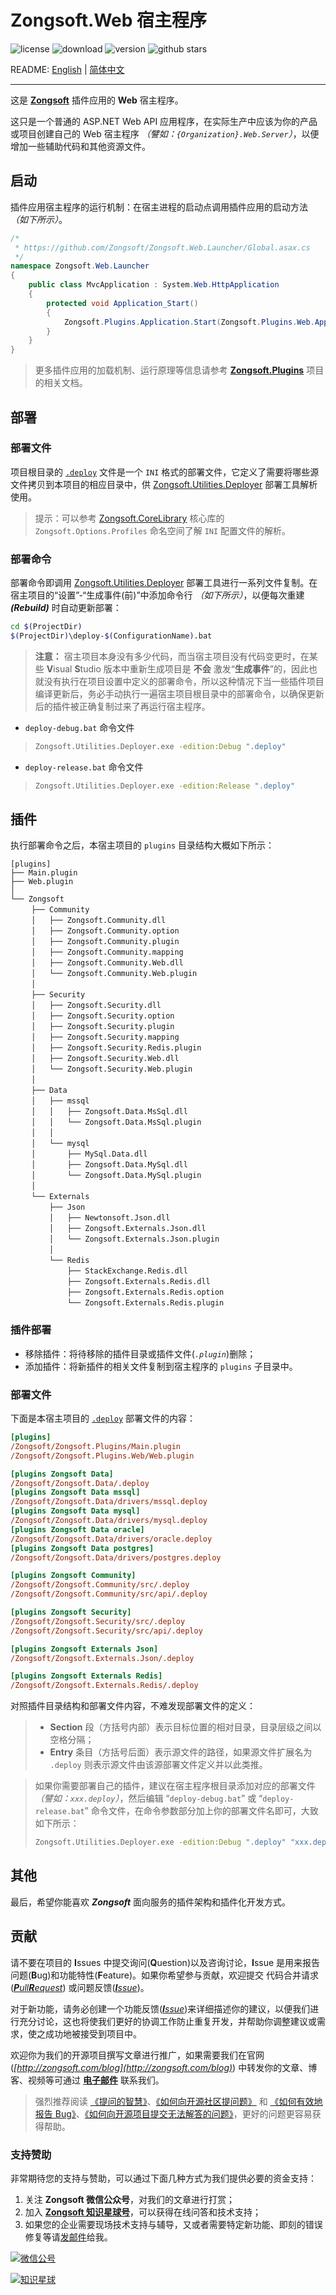 ﻿# Zongsoft.Web 宿主程序

![license](https://img.shields.io/github/license/Zongsoft/Zongsoft.Web.Launcher) ![download](https://img.shields.io/nuget/dt/Zongsoft.Web.Launcher) ![version](https://img.shields.io/github/v/release/Zongsoft/Zongsoft.Web.Launcher?include_prereleases) ![github stars](https://img.shields.io/github/stars/Zongsoft/Zongsoft.Web.Launcher?style=social)

README: [English](https://github.com/Zongsoft/Zongsoft.Web.Launcher/blob/master/README.md) | [简体中文](https://github.com/Zongsoft/Zongsoft.Web.Launcher/blob/master/README-zh_CN.md)

-----

这是 [**Zongsoft**](https://github.com/Zongsoft) 插件应用的 **Web** 宿主程序。

这只是一个普通的 ASP.NET Web API 应用程序，在实际生产中应该为你的产品或项目创建自己的 Web 宿主程序 _（譬如：`{Organization}.Web.Server`）_，以便增加一些辅助代码和其他资源文件。

## 启动

插件应用宿主程序的运行机制：在宿主进程的启动点调用插件应用的启动方法 _（如下所示）_。
```csharp
/*
 * https://github.com/Zongsoft/Zongsoft.Web.Launcher/Global.asax.cs
 */
namespace Zongsoft.Web.Launcher
{
    public class MvcApplication : System.Web.HttpApplication
    {
        protected void Application_Start()
        {
            Zongsoft.Plugins.Application.Start(Zongsoft.Plugins.Web.ApplicationContext.Current, null);
        }
    }
}
```

> 更多插件应用的加载机制、运行原理等信息请参考 [**Zongsoft.Plugins**](https:github.com/Zongsoft/Zongsoft.Plugins) 项目的相关文档。

<a name="files"></a>
## 部署

### 部署文件

项目根目录的 [`.deploy`](https://github.com/Zongsoft/Zongsoft.Web.Launcher/blob/master/.deploy) 文件是一个 `INI` 格式的部署文件，它定义了需要将哪些源文件拷贝到本项目的相应目录中，供 [Zongsoft.Utilities.Deployer](https://github.com/Zongsoft/Zongsoft.Utilities.Deployer) 部署工具解析使用。

> 提示：可以参考 [Zongsoft.CoreLibrary](https://github.com/Zongsoft/Zongsoft.CoreLibrary) 核心库的 `Zongsoft.Options.Profiles` 命名空间了解 `INI` 配置文件的解析。

### 部署命令
部署命令即调用 [Zongsoft.Utilities.Deployer](https://github.com/Zongsoft/Zongsoft.Utilities.Deployer) 部署工具进行一系列文件复制。在宿主项目的“设置”-“生成事件(前)”中添加命令行 _（如下所示）_，以便每次重建 _**(Rebuild)**_ 时自动更新部署：
```bash
cd $(ProjectDir)
$(ProjectDir)\deploy-$(ConfigurationName).bat
```

> **注意：** 宿主项目本身没有多少代码，而当宿主项目没有代码变更时，在某些 **V**isual **S**tudio 版本中重新生成项目是 **不会** 激发“**生成事件**”的，因此也就没有执行在项目设置中定义的部署命令，所以这种情况下当一些插件项目编译更新后，务必手动执行一遍宿主项目根目录中的部署命令，以确保更新后的插件被正确复制过来了再运行宿主程序。

- `deploy-debug.bat` 命令文件
> ```bash
> Zongsoft.Utilities.Deployer.exe -edition:Debug ".deploy"
> ```

- `deploy-release.bat` 命令文件
> ```bash
> Zongsoft.Utilities.Deployer.exe -edition:Release ".deploy"
> ```


## 插件

执行部署命令之后，本宿主项目的 `plugins` 目录结构大概如下所示：

```
[plugins]
├── Main.plugin
├── Web.plugin
│
└── Zongsoft
　   ├── Community
　   │   ├── Zongsoft.Community.dll
　   │   ├── Zongsoft.Community.option
　   │   ├── Zongsoft.Community.plugin
　   │   ├── Zongsoft.Community.mapping
　   │   ├── Zongsoft.Community.Web.dll
　   │   └── Zongsoft.Community.Web.plugin
　   │
　   ├── Security
　   │   ├── Zongsoft.Security.dll
　   │   ├── Zongsoft.Security.option
　   │   ├── Zongsoft.Security.plugin
　   │   ├── Zongsoft.Security.mapping
　   │   ├── Zongsoft.Security.Redis.plugin
　   │   ├── Zongsoft.Security.Web.dll
　   │   └── Zongsoft.Security.Web.plugin
　   │
　   ├── Data
　   │   ├── mssql
　   │   │   ├── Zongsoft.Data.MsSql.dll
　   │   │   └── Zongsoft.Data.MsSql.plugin
　   │   │
　   │   └── mysql
　   │       ├── MySql.Data.dll
　   │       ├── Zongsoft.Data.MySql.dll
　   │       └── Zongsoft.Data.MySql.plugin
　   │
　   └── Externals
　       ├── Json
　       │   ├── Newtonsoft.Json.dll
　       │   ├── Zongsoft.Externals.Json.dll
　       │   └── Zongsoft.Externals.Json.plugin
　       │
　       └── Redis
　           ├── StackExchange.Redis.dll
　           ├── Zongsoft.Externals.Redis.dll
　           ├── Zongsoft.Externals.Redis.option
　           └── Zongsoft.Externals.Redis.plugin
```

### 插件部署
- 移除插件：将待移除的插件目录或插件文件(_`.plugin`_)删除；
- 添加插件：将新插件的相关文件复制到宿主程序的 `plugins` 子目录中。

### 部署文件

下面是本宿主项目的 [`.deploy`](https://github.com/Zongsoft/Zongsoft.Web.Launcher/blob/master/.deploy) 部署文件的内容：

```ini
[plugins]
/Zongsoft/Zongsoft.Plugins/Main.plugin
/Zongsoft/Zongsoft.Plugins.Web/Web.plugin

[plugins Zongsoft Data]
/Zongsoft/Zongsoft.Data/.deploy
[plugins Zongsoft Data mssql]
/Zongsoft/Zongsoft.Data/drivers/mssql.deploy
[plugins Zongsoft Data mysql]
/Zongsoft/Zongsoft.Data/drivers/mysql.deploy
[plugins Zongsoft Data oracle]
/Zongsoft/Zongsoft.Data/drivers/oracle.deploy
[plugins Zongsoft Data postgres]
/Zongsoft/Zongsoft.Data/drivers/postgres.deploy

[plugins Zongsoft Community]
/Zongsoft/Zongsoft.Community/src/.deploy
/Zongsoft/Zongsoft.Community/src/api/.deploy

[plugins Zongsoft Security]
/Zongsoft/Zongsoft.Security/src/.deploy
/Zongsoft/Zongsoft.Security/src/api/.deploy

[plugins Zongsoft Externals Json]
/Zongsoft/Zongsoft.Externals.Json/.deploy

[plugins Zongsoft Externals Redis]
/Zongsoft/Zongsoft.Externals.Redis/.deploy
```

对照插件目录结构和部署文件内容，不难发现部署文件的定义：
> - **Section** 段（方括号内部）表示目标位置的相对目录，目录层级之间以空格分隔；
> - **Entry** 条目（方括号后面）表示源文件的路径，如果源文件扩展名为 `.deploy` 则表示源文件由该源部署文件定义并以此类推。

> 如果你需要部署自己的插件，建议在宿主程序根目录添加对应的部署文件 _（譬如：`xxx.deploy`）_，然后编辑 “`deploy-debug.bat`” 或 “`deploy-release.bat`” 命令文件，在命令参数部分加上你的部署文件名即可，大致如下所示：
> ```bash
> Zongsoft.Utilities.Deployer.exe -edition:Debug ".deploy" "xxx.deploy"
> ```


<a name="other"></a>
## 其他

最后，希望你能喜欢 _**Zongsoft**_ 面向服务的插件架构和插件化开发方式。


<a name="contribution"></a>
## 贡献

请不要在项目的 **I**ssues 中提交询问(**Q**uestion)以及咨询讨论，**I**ssue 是用来报告问题(**B**ug)和功能特性(**F**eature)。如果你希望参与贡献，欢迎提交 代码合并请求(_[**P**ull**R**equest](https://github.com/Zongsoft/Zongsoft.Security/pulls)_) 或问题反馈(_[**I**ssue](https://github.com/Zongsoft/Zongsoft.Security/issues)_)。

对于新功能，请务必创建一个功能反馈(_[**I**ssue](https://github.com/Zongsoft/Zongsoft.Security/issues)_)来详细描述你的建议，以便我们进行充分讨论，这也将使我们更好的协调工作防止重复开发，并帮助你调整建议或需求，使之成功地被接受到项目中。

欢迎你为我们的开源项目撰写文章进行推广，如果需要我们在官网(_[http://zongsoft.com/blog](http://zongsoft.com/blog)_) 中转发你的文章、博客、视频等可通过 [**电子邮件**](mailto:zongsoft@qq.com) 联系我们。

> 强烈推荐阅读 [《提问的智慧》](https://github.com/ryanhanwu/How-To-Ask-Questions-The-Smart-Way/blob/master/README-zh_CN.md)、[《如何向开源社区提问题》](https://github.com/seajs/seajs/issues/545) 和 [《如何有效地报告 Bug》](http://www.chiark.greenend.org.uk/~sgtatham/bugs-cn.html)、[《如何向开源项目提交无法解答的问题》](https://zhuanlan.zhihu.com/p/25795393)，更好的问题更容易获得帮助。


<a name="sponsor"></a>
### 支持赞助

非常期待您的支持与赞助，可以通过下面几种方式为我们提供必要的资金支持：

1. 关注 **Zongsoft 微信公众号**，对我们的文章进行打赏；
2. 加入 [**Zongsoft 知识星球号**](https://t.zsxq.com/2nyjqrr)，可以获得在线问答和技术支持；
3. 如果您的企业需要现场技术支持与辅导，又或者需要特定新功能、即刻的错误修复等请[发邮件](mailto:zongsoft@qq.com)给我。

[![微信公号](https://raw.githubusercontent.com/Zongsoft/Guidelines/master/zongsoft-qrcode%28wechat%29.png)](http://weixin.qq.com/r/zy-g_GnEWTQmrS2b93rd)

[![知识星球](https://raw.githubusercontent.com/Zongsoft/Guidelines/master/zongsoft-qrcode%28zsxq%29.png)](https://t.zsxq.com/2nyjqrr)
